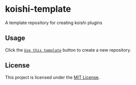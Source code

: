 # koishi-template

A template repository for creating koishi plugins

## Usage

Click the [`Use this template`](https://github.com/AwesomeHamster/koishi-template/generate) button to create a new repository.

## License

This project is licensed under the [MIT License](LICENSE).
